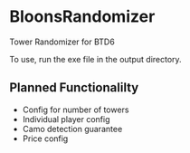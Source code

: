 # BloonsRandomizer
Tower Randomizer for BTD6

To use, run the exe file in the output directory.

Planned Functionalilty
---
- Config for number of towers
- Individual player config
- Camo detection guarantee
- Price config
